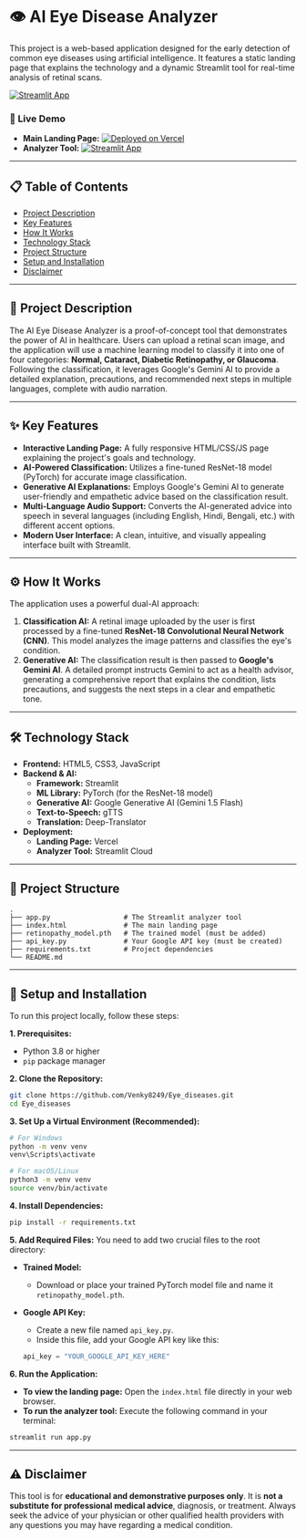 # 👁️ AI Eye Disease Analyzer

This project is a web-based application designed for the early detection of common eye diseases using artificial intelligence. It features a static landing page that explains the technology and a dynamic Streamlit tool for real-time analysis of retinal scans.

[![Streamlit App](https://static.streamlit.io/badges/streamlit_badge_black_white.svg)](https://eyediseases.streamlit.app/)

### 🚀 Live Demo

-   **Main Landing Page:** [![Deployed on Vercel](https://img.shields.io/badge/Deployed%20on-Vercel-black?style=for-the-badge&logo=vercel)](https://eye-diseases-git-main-gummadidalavenky22211-9550s-projects.vercel.app/)
-   **Analyzer Tool:** [![Streamlit App](https://static.streamlit.io/badges/streamlit_badge_black_white.svg)](https://eyediseases.streamlit.app/)

---

## 📋 Table of Contents

-   [Project Description](#-project-description)
-   [Key Features](#-key-features)
-   [How It Works](#-how-it-works)
-   [Technology Stack](#-technology-stack)
-   [Project Structure](#-project-structure)
-   [Setup and Installation](#-setup-and-installation)
-   [Disclaimer](#-disclaimer)

---

## 📝 Project Description

The AI Eye Disease Analyzer is a proof-of-concept tool that demonstrates the power of AI in healthcare. Users can upload a retinal scan image, and the application will use a machine learning model to classify it into one of four categories: **Normal, Cataract, Diabetic Retinopathy, or Glaucoma**. Following the classification, it leverages Google's Gemini AI to provide a detailed explanation, precautions, and recommended next steps in multiple languages, complete with audio narration.

---

## ✨ Key Features

-   **Interactive Landing Page:** A fully responsive HTML/CSS/JS page explaining the project's goals and technology.
-   **AI-Powered Classification:** Utilizes a fine-tuned ResNet-18 model (PyTorch) for accurate image classification.
-   **Generative AI Explanations:** Employs Google's Gemini AI to generate user-friendly and empathetic advice based on the classification result.
-   **Multi-Language Audio Support:** Converts the AI-generated advice into speech in several languages (including English, Hindi, Bengali, etc.) with different accent options.
-   **Modern User Interface:** A clean, intuitive, and visually appealing interface built with Streamlit.

---

## ⚙️ How It Works

The application uses a powerful dual-AI approach:

1.  **Classification AI:** A retinal image uploaded by the user is first processed by a fine-tuned **ResNet-18 Convolutional Neural Network (CNN)**. This model analyzes the image patterns and classifies the eye's condition.
2.  **Generative AI:** The classification result is then passed to **Google's Gemini AI**. A detailed prompt instructs Gemini to act as a health advisor, generating a comprehensive report that explains the condition, lists precautions, and suggests the next steps in a clear and empathetic tone.

---

## 🛠️ Technology Stack

-   **Frontend:** HTML5, CSS3, JavaScript
-   **Backend & AI:**
    -   **Framework:** Streamlit
    -   **ML Library:** PyTorch (for the ResNet-18 model)
    -   **Generative AI:** Google Generative AI (Gemini 1.5 Flash)
    -   **Text-to-Speech:** gTTS
    -   **Translation:** Deep-Translator
-   **Deployment:**
    -   **Landing Page:** Vercel
    -   **Analyzer Tool:** Streamlit Cloud

---

## 📂 Project Structure

```
.
├── app.py                  # The Streamlit analyzer tool
├── index.html              # The main landing page
├── retinopathy_model.pth   # The trained model (must be added)
├── api_key.py              # Your Google API key (must be created)
├── requirements.txt        # Project dependencies
└── README.md
```

---

## 🚀 Setup and Installation

To run this project locally, follow these steps:

**1. Prerequisites:**
-   Python 3.8 or higher
-   `pip` package manager

**2. Clone the Repository:**
```bash
git clone https://github.com/Venky8249/Eye_diseases.git
cd Eye_diseases
```

**3. Set Up a Virtual Environment (Recommended):**
```bash
# For Windows
python -m venv venv
venv\Scripts\activate

# For macOS/Linux
python3 -m venv venv
source venv/bin/activate
```

**4. Install Dependencies:**
```bash
pip install -r requirements.txt
```

**5. Add Required Files:**
You need to add two crucial files to the root directory:

-   **Trained Model:**
    -   Download or place your trained PyTorch model file and name it `retinopathy_model.pth`.

-   **Google API Key:**
    -   Create a new file named `api_key.py`.
    -   Inside this file, add your Google API key like this:
      ```python
      api_key = "YOUR_GOOGLE_API_KEY_HERE"
      ```

**6. Run the Application:**
-   **To view the landing page:** Open the `index.html` file directly in your web browser.
-   **To run the analyzer tool:** Execute the following command in your terminal:
  ```bash
  streamlit run app.py
  ```

---

## ⚠️ Disclaimer

This tool is for **educational and demonstrative purposes only**. It is **not a substitute for professional medical advice**, diagnosis, or treatment. Always seek the advice of your physician or other qualified health providers with any questions you may have regarding a medical condition.
